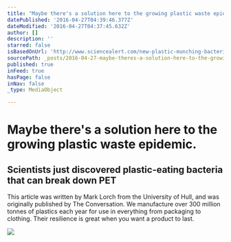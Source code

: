 ```yaml
---
title: "Maybe there's a solution here to the growing plastic waste epidemic."
datePublished: '2016-04-27T04:39:46.377Z'
dateModified: '2016-04-27T04:37:45.632Z'
author: []
description: ''
starred: false
isBasedOnUrl: 'http://www.sciencealert.com/new-plastic-munching-bacteria-could-fuel-a-recycling-revolution'
sourcePath: _posts/2016-04-27-maybe-theres-a-solution-here-to-the-growing-plastic-waste-e.md
published: true
inFeed: true
hasPage: false
inNav: false
_type: MediaObject

---
```

# Maybe there's a solution here to the growing plastic waste epidemic.

<article style=""><h1>Scientists just discovered plastic-eating bacteria that can break down PET</h1><p>This article was written by Mark Lorch from the University of Hull, and was originally published by The Conversation. We manufacture over 300 million tonnes of plastics each year for use in everything from packaging to clothing. Their resilience is great when you want a product to last.</p><img src="http://www.sciencealert.com/images/articles/processed/plastic-wastes_1024.jpg" /></article>